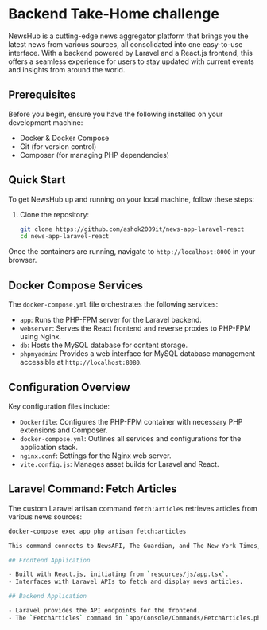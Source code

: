 

# Backend Take-Home challenge

NewsHub is a cutting-edge news aggregator platform that brings you the latest news from various sources, all consolidated into one easy-to-use interface. With a backend powered by Laravel and a React.js frontend, this offers a seamless experience for users to stay updated with current events and insights from around the world.

## Prerequisites

Before you begin, ensure you have the following installed on your development machine:

- Docker & Docker Compose
- Git (for version control)
- Composer (for managing PHP dependencies)

## Quick Start

To get NewsHub up and running on your local machine, follow these steps:

1. Clone the repository:

   ```bash
   git clone https://github.com/ashok2009it/news-app-laravel-react
   cd news-app-laravel-react

Once the containers are running, navigate to `http://localhost:8000` in your browser.

## Docker Compose Services

The `docker-compose.yml` file orchestrates the following services:

- `app`: Runs the PHP-FPM server for the Laravel backend.
- `webserver`: Serves the React frontend and reverse proxies to PHP-FPM using Nginx.
- `db`: Hosts the MySQL database for content storage.
- `phpmyadmin`: Provides a web interface for MySQL database management accessible at `http://localhost:8080`.

## Configuration Overview

Key configuration files include:

- `Dockerfile`: Configures the PHP-FPM container with necessary PHP extensions and Composer.
- `docker-compose.yml`: Outlines all services and configurations for the application stack.
- `nginx.conf`: Settings for the Nginx web server.
- `vite.config.js`: Manages asset builds for Laravel and React.

## Laravel Command: Fetch Articles

The custom Laravel artisan command `fetch:articles` retrieves articles from various news sources:

```sh
docker-compose exec app php artisan fetch:articles

This command connects to NewsAPI, The Guardian, and The New York Times, and updates the local articles database.

## Frontend Application

- Built with React.js, initiating from `resources/js/app.tsx`.
- Interfaces with Laravel APIs to fetch and display news articles.

## Backend Application

- Laravel provides the API endpoints for the frontend.
- The `FetchArticles` command in `app/Console/Commands/FetchArticles.php` is tasked with periodically updating articles.

